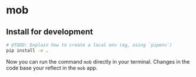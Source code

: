 # mob

## Install for development

```bash
# @TODO: Explain how to create a local env (eg, using `pipenv`)
pip install -e .
```

Now you can run the command `mob` directly in your terminal. Changes in the code base your reflect in the `mob` app.


